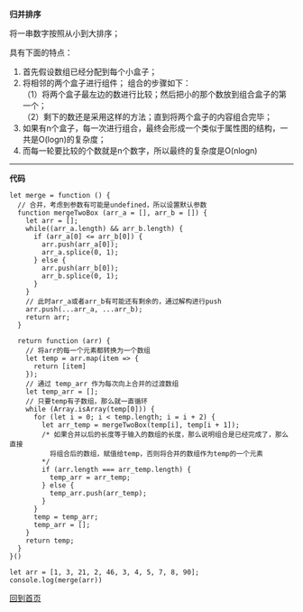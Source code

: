**归并排序**

将一串数字按照从小到大排序； 
 
具有下面的特点：
1. 首先假设数组已经分配到每个小盒子；
2. 将相邻的两个盒子进行组件；
组合的步骤如下：  
（1）将两个盒子最左边的数进行比较；然后把小的那个数放到组合盒子的第一个；  
（2）剩下的数还是采用这样的方法；直到将两个盒子的内容组合完毕；
3. 如果有n个盒子，每一次进行组合，最终会形成一个类似于属性图的结构，一共是O(logn)的复杂度；
4. 而每一轮要比较的个数就是n个数字，所以最终的复杂度是O(nlogn)
***

**代码**
```
let merge = function () {
  // 合并，考虑到参数有可能是undefined，所以设置默认参数
  function mergeTwoBox (arr_a = [], arr_b = []) {
    let arr = [];
    while((arr_a.length) && arr_b.length) {
      if (arr_a[0] <= arr_b[0]) {
        arr.push(arr_a[0]); 
        arr_a.splice(0, 1);
      } else {
        arr.push(arr_b[0]);
        arr_b.splice(0, 1);
      }
    }
    // 此时arr_a或者arr_b有可能还有剩余的，通过解构进行push
    arr.push(...arr_a, ...arr_b);
    return arr;
  }

  return function (arr) {
    // 将arr的每一个元素都转换为一个数组
    let temp = arr.map(item => {
      return [item]
    });
    // 通过 temp_arr 作为每次向上合并的过渡数组
    let temp_arr = [];
    // 只要temp有子数组，那么就一直循环
    while (Array.isArray(temp[0])) {
      for (let i = 0; i < temp.length; i = i + 2) {
        let arr_temp = mergeTwoBox(temp[i], temp[i + 1]);
        /* 如果合并以后的长度等于输入的数组的长度，那么说明组合是已经完成了，那么直接
          将组合后的数组，赋值给temp，否则将合并的数组作为temp的一个元素
        */
        if (arr.length === arr_temp.length) {
          temp_arr = arr_temp;
        } else {
          temp_arr.push(arr_temp);
        }
      }
      temp = temp_arr;
      temp_arr = [];
    }
    return temp;
  }
}()

let arr = [1, 3, 21, 2, 46, 3, 4, 5, 7, 8, 90];
console.log(merge(arr))
```
[回到首页](https://github.com/tfeng-use/algorithm-js/blob/master/README.md)